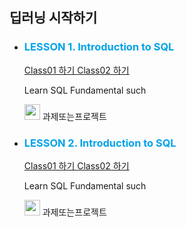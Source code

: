<html>
<head>
</head>
<body>
<h2>딥러닝 시작하기</h2>

<ul>

<li>
<div>
<h3 style="color:00A2E8">LESSON 1. Introduction to SQL</h3>
<span><a href="../05_Notebook/TF_LAB01_TensorflowStart.html" target="_blank"> Class01 하기 </a></span>
<span><a href="" target="_blank"> Class02 하기 </a></span>
<p>Learn SQL Fundamental such </p>
<span>
<img src="../images/chk_img.png" width=25 height=25>
과제또는프로젝트
</span>
</div>
</li>

<li>
<div>
<h3 style="color:00A2E8">LESSON 2. Introduction to SQL</h3>
<span><a href="" target="_blank"> Class01 하기 </a></span>
<span><a href="" target="_blank"> Class02 하기 </a></span>
<p>Learn SQL Fundamental such </p>
<span>
<img src="../images/chk_img.png" width=25 height=25>
과제또는프로젝트
</span>
</div>
</li>

</ul>
</body>
</html>

